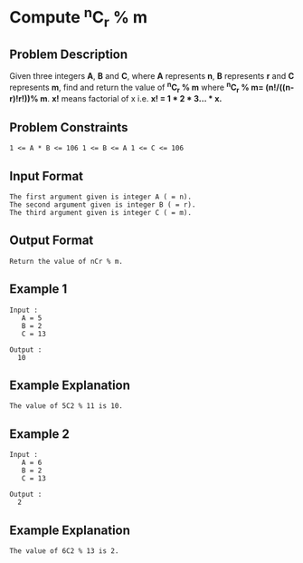 # Compute <sup>n</sup>C<sub>r</sub> % m

## Problem Description
Given three integers **A**, **B** and **C**, where **A** represents **n**, **B** represents **r** and **C** represents **m**, find and return the value of **<sup>n</sup>C<sub>r</sub> % m** where **<sup>n</sup>C<sub>r</sub> % m= (n!/((n-r)!r!))% m**. **x!** means factorial of x i.e. **x! = 1 * 2 * 3... * x.**   

## Problem Constraints
```
1 <= A * B <= 106 1 <= B <= A 1 <= C <= 106
```

## Input Format
```
The first argument given is integer A ( = n).
The second argument given is integer B ( = r).
The third argument given is integer C ( = m).
```

## Output Format
```
Return the value of nCr % m.
```
## Example 1
```
Input :
   A = 5
   B = 2
   C = 13

Output :
  10
```

## Example Explanation
```
The value of 5C2 % 11 is 10.
```
## Example 2
```
Input :
   A = 6
   B = 2
   C = 13

Output :
  2
```

## Example Explanation
```
The value of 6C2 % 13 is 2.
```
